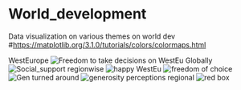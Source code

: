 # World_development
Data visualization on various themes on world dev
#https://matplotlib.org/3.1.0/tutorials/colors/colormaps.html

WestEurope
![Freedom to take decisions on WestEu](https://user-images.githubusercontent.com/47668423/95775814-62c27800-0cc3-11eb-8b73-1f7d229cbebb.png)
Globally
![Social_support regionwise](https://user-images.githubusercontent.com/47668423/95775823-6a821c80-0cc3-11eb-9acb-81cf8e2a4c0c.png)
![happy WestEu](https://user-images.githubusercontent.com/47668423/95775835-71109400-0cc3-11eb-9430-51e0fa85a632.png)
![freedom of choice](https://user-images.githubusercontent.com/47668423/95775840-74a41b00-0cc3-11eb-86f0-b646fe4ac5b7.png)
![Gen turned around](https://user-images.githubusercontent.com/47668423/95775844-7837a200-0cc3-11eb-8efa-503ef1e12cbf.png)
![generosity perceptions regional](https://user-images.githubusercontent.com/47668423/95775852-7e2d8300-0cc3-11eb-8b76-5b1c2620f200.png)
![red box](https://user-images.githubusercontent.com/47668423/95778892-54775a80-0cc9-11eb-9b3c-226836530399.png)


